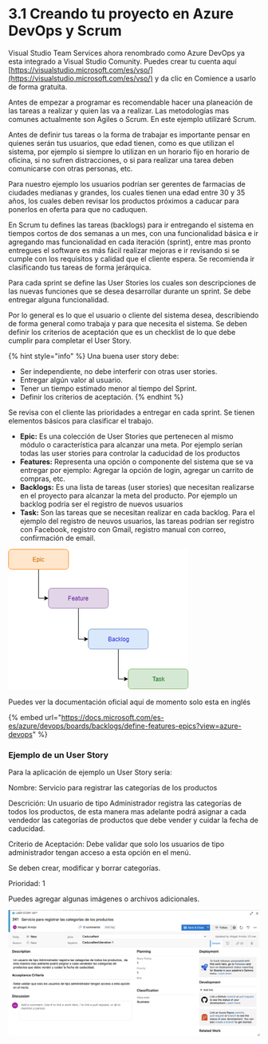 # 3.1 Creando tu proyecto en Azure DevOps y Scrum

Visual Studio Team Services ahora renombrado como Azure DevOps ya esta integrado a Visual Studio Comunity. Puedes crear tu cuenta aquí [https://visualstudio.microsoft.com/es/vso/](https://visualstudio.microsoft.com/es/vso/) y da clic en Comience a usarlo de forma gratuita.

Antes de empezar a programar es recomendable hacer una planeación de las tareas a realizar y quien las va a realizar. Las metodologías mas comunes actualmente son Agiles o Scrum. En este ejemplo utilizaré Scrum.

Antes de definir tus tareas o la forma de trabajar es importante pensar en quienes serán tus usuarios, que edad tienen, como es que utilizan el sistema, por ejemplo si siempre lo utilizan en un horario fijo en horario de oficina, si no sufren distracciones, o si para realizar una tarea deben comunicarse con otras personas, etc. 

Para nuestro ejemplo los usuarios podrían ser gerentes de farmacias de ciudades medianas y grandes, los cuales tienen una edad entre 30 y 35 años, los cuales deben revisar los productos próximos a caducar para ponerlos en oferta para que no caduquen.

En Scrum tu defines las tareas \(backlogs\) para ir entregando el sistema en tiempos cortos de dos semanas a un mes, con una funcionalidad básica e ir agregando mas funcionalidad en cada iteración \(sprint\), entre mas pronto entregues el software es más fácil realizar mejoras e ir revisando si se cumple con los requisitos y calidad que el cliente espera. Se recomienda ir clasificando tus tareas de forma jerárquica.

Para cada sprint se define las User Stories los cuales son  descripciones de las nuevas funciones que se desea desarrollar durante un sprint. Se debe entregar alguna funcionalidad. 

Por  lo general es lo que el usuario o cliente del sistema desea, describiendo de forma general como trabaja y para que necesita el sistema. Se deben definir los criterios de aceptación que es un checklist de lo que debe cumplir para completar el User Story. 

{% hint style="info" %}
Una buena user story debe:

* Ser independiente, no debe interferir con otras user stories.
* Entregar algún valor al usuario. 
* Tener un tiempo estimado menor al tiempo del Sprint.
* Definir los criterios de aceptación.
{% endhint %}

Se revisa con el cliente las prioridades a entregar en cada sprint. Se tienen elementos básicos para clasificar el trabajo.

* **Epic:**  Es una colección de User Stories que pertenecen al mismo módulo o característica para alcanzar una meta. Por ejemplo serían todas las user stories para controlar la caducidad de los productos
* **Features:**  Representa una opción o componente del sistema que se va entregar por ejemplo: Agregar la opción de login, agregar un carrito de compras, etc.
* **Backlogs:** Es una lista de tareas \(user stories\) que necesitan realizarse en el proyecto para alcanzar la meta del producto. Por ejemplo un backlog podría ser el registro de nuevos usuarios
* **Task:** Son las tareas que se necesitan realizar en cada backlog. Para el ejemplo del registro de neuvos usuarios, las tareas podrían ser registro con Facebook, registro con Gmail, registro manual con correo, confirmación de email.

![Figura 2.2.1 Estructura de las actividades a realizar en Scrum](../../.gitbook/assets/scrum-2.png)



Puedes ver la documentación oficial aquí de momento solo esta en inglés

{% embed url="https://docs.microsoft.com/es-es/azure/devops/boards/backlogs/define-features-epics?view=azure-devops" %}

### Ejemplo de un User Story

Para la aplicación de ejemplo un User Story sería:

Nombre: Servicio para registrar las categorías de los productos

Descrición: Un usuario de tipo Administrador registra las categorías de todos los productos,  de esta manera mas adelante podrá asignar a cada vendedor las categorías de productos que debe vender y cuidar la fecha de caducidad.

Criterio de Aceptación: Debe validar que solo los usuarios de tipo administrador tengan acceso a esta opción en el menú.

Se deben crear, modificar y borrar categorías. 

Prioridad: 1

Puedes agregar algunas imágenes o archivos adicionales.

![](../../.gitbook/assets/image%20%28437%29.png)


